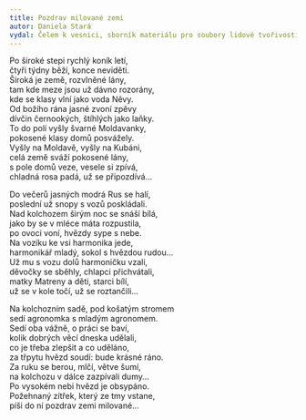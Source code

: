 ```yaml
---
title: Pozdrav milované zemi
autor: Daniela Stará
vydal: Čelem k vesnici, sborník materiálu pro soubory lidové tvořivosti, Praha, Orbis, 1953
---
```


Po široké stepi rychlý koník letí,  
čtyři týdny běží, konce neviděti.  
Široká je země, rozvlněné lány,  
tam kde meze jsou už dávno rozorány,   
kde se klasy vlní jako voda Něvy.   
Od božího rána jasné zvoní zpěvy   
dívčin černookých, štíhlých jako laňky.  
To do polí vyšly švarné Moldavanky,   
pokosené klasy domů posvážely.   
Vyšly na Moldavě, vyšly na Kubáni,  
celá země sváží pokosené lány,   
s pole domů veze, vesele si zpívá,   
chladná rosa padá, už se připozdívá...

Do večerů jasných modrá Rus se halí,  
poslední už snopy s vozů poskládali.   
Nad kolchozem širým noc se snáší bílá,  
jako by se v mléce máta rozpustila,   
po ovoci voní, hvězdy sype s nebe.  
Na vozíku ke vsi harmonika jede,   
harmonikář mladý, sokol s hvězdou rudou...   
Už mu s vozu dolů harmoničku vzali,  
děvočky se sběhly, chlapci přichvátali,  
matky Matreny a děti, starci bílí,   
už se v kole točí, už se roztančili...

Na kolchozním sadě, pod košatým stromem   
sedí agronomka s mladým agronomem.   
Sedí oba vážně, o práci se baví,  
kolik dobrých věcí dneska udělali,  
co je třeba zlepšit a co uděláno,   
za třpytu hvězd soudí: bude krásné ráno.  
Za ruku se berou, mlčí, větve šumí,   
na kolchozu v dálce zazpívali dumy...  
Po vysokém nebi hvězd je obsypáno.   
Požehnaný zítřek, který ze tmy vstane,  
píši do ní pozdrav zemi milované...